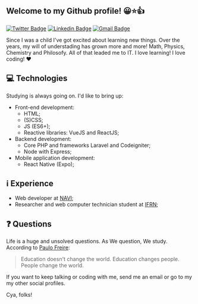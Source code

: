 
<h2 vertical-align="middle"> Welcome to my Github profile!
😀⭐👍
</h2>


[![Twitter Badge](https://img.shields.io/badge/-@jp15_thinker-1ca0f1?style=flat-square&labelColor=1ca0f1&logo=twitter&logoColor=white&link=https://twitter.com/jp15_thinker)](https://twitter.com/jp15_thinker) [![Linkedin Badge](https://img.shields.io/badge/-joaopaulopmedeiros-blue?style=flat-square&logo=Linkedin&logoColor=white&link=https://www.linkedin.com/in/joaopaulopmedeiros/)](https://www.linkedin.com/in/joaopaulopmedeiros/)
[![Gmail Badge](https://img.shields.io/badge/-joaopaulopmedeiros@gmail.com-c14438?style=flat-square&logo=Gmail&logoColor=white&link=mailto:joaopaulopmedeiros@gmail.com)](mailto:joaopaulopmedeiros@gmail.com)

Since I was a child I've got excited about learning new things. Over the years, my will of understading has grown more and more! Math, Physics, Chemistry and Philosofy. All of that leaded me to IT. I love learning! I love coding! ❤️ 

## 💻 Technologies
Studying is always going on. I'd like to bring up:
- Front-end development:
  - HTML;
  - (S)CSS;
  - JS (ES6+);
  - Reactive libraries: VueJS and ReactJS;
- Backend development:
  - Core PHP and frameworks Laravel and Codeigniter;
  - Node with Express;
- Mobile application development:
  - React Native (Expo); 

## ℹ Experience
- Web developer at [NAVI](https://navi.ifrn.edu.br);
- Researcher and web computer technician student at [IFRN](https://portal.ifrn.edu.br/);


## ❓ Questions
Life is a huge and unsolved questions. As We question, We study. According to [Paulo Freire](https://www.google.com/search?q=paulo+freire&oq=paulo+freire&aqs=chrome..69i57j46j35i39j0l4j69i61.2249j0j7&sourceid=chrome&ie=UTF-8):
> Education doesn't change the world.
> Education changes people.
> People change the world.

If you want to keep talking or coding with me, send me an email or go to my my other social profiles.

Cya, folks! 